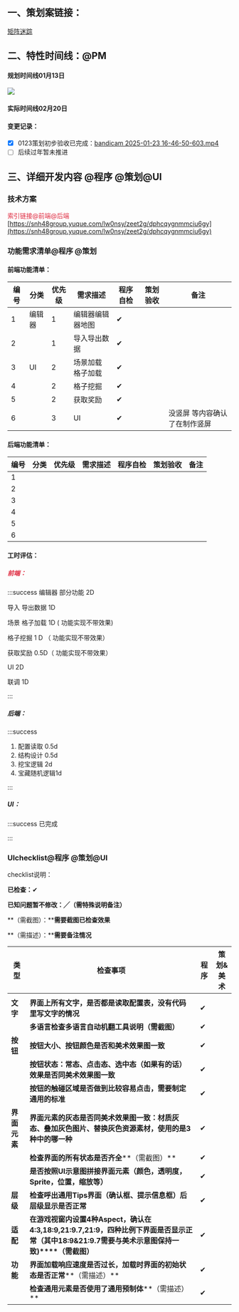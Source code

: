 ## 一、策划案链接：
[矩阵迷踪](https://snh48group.yuque.com/zdlwma/kxyozs/zqquy3f9omoxglcb)

## 二、特性时间线：@PM
#### 规划时间线01月13日
![](https://cdn.nlark.com/yuque/0/2025/png/12926950/1740045131441-dfe5aba5-41d0-4ebe-a5cf-87f9ac9d498f.png)

#### 实际时间线02月20日


#### 变更记录：
- [x] 0123策划初步验收已完成：[bandicam 2025-01-23 16-46-50-603.mp4](https://snh48group.yuque.com/attachments/yuque/0/2025/mp4/12926950/1740045181246-55c09dbd-98ef-402c-86cb-a26a79e87bb5.mp4)
- [ ] 后续过年暂未推进

## 三、详细开发内容 @程序 @策划@UI
### 技术方案
<font style="color:#DF2A3F;">索引链接@前端@后端 </font>[https://snh48group.yuque.com/lw0nsy/zeet2g/dphcqygnmmciu6gy](https://snh48group.yuque.com/lw0nsy/zeet2g/dphcqygnmmciu6gy)

### 功能需求清单@程序 @策划
#### 前端功能清单：
| 编号 | 分类 | 优先级 | 需求描述 | 程序自检 | 策划验收 | 备注 |
| --- | --- | --- | --- | --- | --- | --- |
| 1 | 编辑器 | 1 | 编辑器编辑器地图 | ✔ | | |
| 2 | | 1 | 导入导出数据 | ✔ | | |
| 3 | UI | 2 | 场景加载 格子加载 | ✔ | | |
| 4 | | 2 | 格子挖掘  | ✔ | | |
| 5 | | 2 | 获取奖励 | ✔ | | |
| 6 | | 3 | UI | ✔ | | 没竖屏 等内容确认了在制作竖屏 |


#### 后端功能清单：
| 编号 | 分类 | 优先级 | 需求描述 | 程序自检 | 策划验收 | 备注 |
| --- | --- | --- | --- | --- | --- | --- |
| 1 |  |  |  |  | | |
| 2 | |  |  |  | | |
| 3 |  |  |  |  | | |
| 4 | |  |  |  | | |
| 5 | |  |  |  | | |
| 6 | |  |  |  | | |


#### 工时评估：
##### <font style="color:#DF2A3F;">前端：</font>
:::success
编辑器 部分功能 2D

导入 导出数据  1D

场景 格子加载 1D  ( 功能实现不带效果)

格子挖掘 1 D （ 功能实现不带效果）

获取奖励 0.5D（ 功能实现不带效果）

UI 2D 

联调 1D

:::

##### 后端：
:::success
1. 配置读取 0.5d
2. 结构设计 0.5d
3. 挖宝逻辑 2d
4. 宝藏随机逻辑1d

:::

##### UI：
:::success
已完成

:::

### UIchecklist@程序 @策划@UI
checklist说明：

**已检查：**✔

**已知问题暂不修改：╱（需特殊说明备注）**

**（需截图）：****需要截图已检查效果**

**（需描述）：****需要备注情况**

| **类型** | **检查事项** | **程序** | **策划&美术** |
| --- | --- | --- | --- |
| | | | |
| **文字** | **界面上所有文字，是否都是读取配置表，没有代码里写文字的情况** | ✔ | |
| | **多语言检查****多语言自动机翻工具说明****（需截图）** | ✔ | |
| **按钮** | **按钮大小、按钮颜色是否和美术效果图一致** | ✔ | |
| | **按钮状态：常态、点击态、选中态（如果有的话）效果是否同美术效果图一致** | ✔ | |
| | **按钮的触碰区域是否做到比较容易点击，需要制定通用的标准** | ✔ | |
| **界面元素** | **界面元素的灰态是否同美术效果图一致：材质灰态、叠加灰色图片、替换灰色资源素材，使用的是3种中的哪一种** | ✔ | |
| | **检查界面的所有状态是否齐全****（需截图）** | ✔ | |
| | **是否按照UI示意图拼接界面元素（颜色，透明度，Sprite，位置，缩放等）** | ✔ | |
| **层级** | **检查呼出通用Tips界面（确认框、提示信息框）后层级显示是否正常** | ✔ | |
| **适配** | **在游戏视窗内设置4种Aspect，确认在4:3,18:9,21:9.7,21:9，四种比例下界面是否显示正常（其中18:9&21:9.7需要与美术示意图保持一致)****（需截图）** | ✔ | |
| **功能** | **界面加载响应速度是否过长，加载时界面的初始状态是否正常****（需描述）** | ✔ | |
| | **检查通用元素是否使用了通用预制体****（需描述）** | ✔ | |






